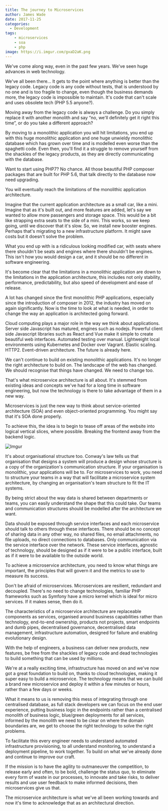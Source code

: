 ```yaml
---
title: The journey to Microservices
author: James Wade
date: 2017-11-25
categories:
  - Development
tags:
    - microservices
    - soa
    - php
image: https://i.imgur.com/gxaD2aK.png
---
```


We've come along way, even in the past few years. We've seen huge advances in web technology.

We've all been there… It gets to the point where anything is better than the legacy code. Legacy code is any code without tests, that is understood by no one and is too fragile to change, even though the business demands more, the legacy code is impossible to maintain. It's code that can't scale and uses obsolete tech (PHP 5.5 anyone?).

Moving away from the legacy code is always a challenge. Do you simply replace it with another monolith and say “no, we'll definitely get it right this time”, or do you take a different approach?

<!--more-->

By moving to a monolithic application you will hit limitations, you end up with this huge monolithic application and one huge unwieldy monolithic database which has grown over time and is modelled even worse than the spaghetti code. Even then, you'll find it a struggle to remove yourself from the shackles of the legacy products, as they are directly communicating with the database.

Want to start using PHP7? No chance. All those beautiful PHP composer packages that are built for PHP 5.6, that talk directly to the database now need upgrading.

You will eventually reach the limitations of the monolithic application architecture.

Imagine that the current application architecture as a small car, like a mini. Imagine that as it's built out, and more features are added, let's say we wanted to allow more passengers and storage space. This would be a bit like strapping extra seats to the side of a mini. This works, so we keep going, until we discover that it's slow. So, we install new booster engines. Perhaps that's migrating to a new infrastructure platform. It might save costs but it doesn't solve the problem.

What you end up with is a ridiculous looking modified car, with seats where there shouldn't be seats and engines where there shouldn't be engines. This isn't how you would design a car, and it should be no different in software engineering.

It's become clear that the limitations in a monolithic application are down to the limitations in the application architecture, this includes not only stability, performance, predictability, but also speed of development and ease of release.

A lot has changed since the first monolithic PHP applications, especially since the introduction of composer in 2012, the industry has moved on again significantly. Now is the time to look at what is needed, in order to change the way an application is architected going forward.

Cloud computing plays a major role in the way we think about applications. Server side Javascript has matured, engines such as nodejs. Powerful client side Javascript libraries such as React and Vue make it simple to create beautiful web interfaces. Automated testing over manual. Lightweight local environments using Kubernetes and Docker over Vagrant. Elastic scaling. HTTP2. Event-driven architecture. The future is already here.

We can't continue to build on existing monolithic applications. It's no longer the right architecture to build on. The landscape of the web has changed. We should recognise that things have changed. We need to change too.

That's what microservice architecture is all about. It's stemmed from existing ideas and concepts we've had for a long time in software engineering, but now the technology is there to take advantage of them in a new way.

Microservices is just the new way to think about service-oriented architecture (SOA) and even object-oriented programming. You might say that it's SOA done properly.

To achieve this, the idea is to begin to tease off areas of the website into logical vertical slices, where possible. Breaking the frontend away from the backend logic.

![Imgur](https://i.imgur.com/gxaD2aK.png)

It's about organisational structure too. Conway's law tells us that organisation that designs a system will produce a design whose structure is a copy of the organization's communication structure. If your organisation is monolithic, your applications will be to. For microservices to work, you need to structure your teams in a way that will facilitate a microservice system architecture, by changing an organisation's team structure to fit the IT systems.

By being strict about the way data is shared between departments or teams, you can easily understand the shape that this could take. Our teams and communication structures should be modelled after the architecture we want.

Data should be exposed through service interfaces and each microservice should talk to others through these interfaces. There should be no concept of sharing data in any other way, no shared files, no email attachments, no file uploads, no direct connections to databases. Only communication via the service interface over the network. These service interfaces, agnostic of technology, should be designed as if it were to be a public interface, built as if it were to be available to the outside world.

To achieve a microservice architecture, you need to know what things are important, the principles that will govern it and the metrics to use to measure its success.

Don't be afraid of microservices. Microservices are resilient, redundant and decoupled. There's no need to change technologies, familiar PHP frameworks such as Symfony have a micro kernel which is ideal for micro services. If it makes sense, then do it. 

The characteristics of a microservice architecture are replaceable components as services, organised around business capabilities rather than technology, end-to-end ownership, products not projects, smart endpoints and dumb pipes, decentralised governance, decentralised data management, infrastructure automation, designed for failure and enabling evolutionary design.

With the help of engineers, a business can deliver new products, new features, be free from the shackles of legacy code and dead technologies to build something that can be used by millions.

We're at a really exciting time, infrastructure has moved on and we've now got a great foundation to build on, thanks to cloud technologies, making it super easy to build a microservice. The technology means that we can build a brand new microservice and deploy it within a few minutes or hours, rather than a few days or weeks.

What it means to us is removing this mess of integrating through one centralised database, as full stack developers we can focus on the end user experience, putting business logic in the endpoints rather than a centralised monolith of business logic, blue/green deployments for all services, informed by the monolith we need to be clear on where the domain boundaries are, we get to choose the right technology to solve the right problems.

To facilitate this every engineer needs to understand automated infrastructure provisioning, to all understand monitoring, to understand a deployment pipeline, to work together. To build on what we've already done and continue to improve our craft.

If the mission is to have the agility to outmaneuver the competition, to release early and often, to be bold, challenge the status quo, to eliminate every form of waste in our processes, to innovate and take risks, to deliver results and use user feedback to make informed decisions, then microservices give us that.

The microservice architecture is what we've all been working towards and now it's time to acknowledge that as an architectural direction.